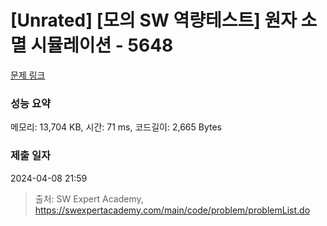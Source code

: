 # [Unrated] [모의 SW 역량테스트] 원자 소멸 시뮬레이션 - 5648 

[문제 링크](https://swexpertacademy.com/main/code/problem/problemDetail.do?contestProbId=AWXRFInKex8DFAUo) 

### 성능 요약

메모리: 13,704 KB, 시간: 71 ms, 코드길이: 2,665 Bytes

### 제출 일자

2024-04-08 21:59



> 출처: SW Expert Academy, https://swexpertacademy.com/main/code/problem/problemList.do